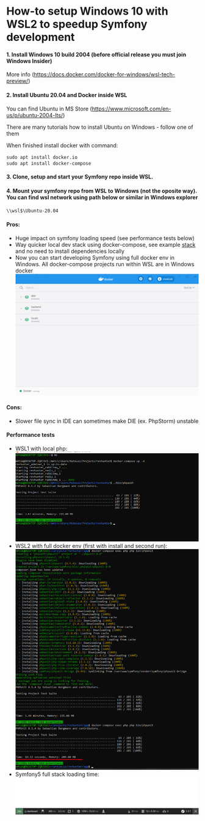 # How-to setup Windows 10 with WSL2 to speedup Symfony development

#### 1. Install Windows 10 build 2004 (before official release you must join Windows Insider)

More info (https://docs.docker.com/docker-for-windows/wsl-tech-preview/)

#### 2. Install Ubuntu 20.04 and Docker inside WSL

You can find Ubuntu in MS Store (https://www.microsoft.com/en-us/p/ubuntu-2004-lts/)

There are many tutorials how to install Ubuntu on Windows - follow one of them

When finished install docker with command:
```
sudo apt install docker.io
sudo apt install docker-compose
```

#### 3. Clone, setup and start your Symfony repo inside WSL.

#### 4. Mount your symfony repo from WSL to Windows (not the oposite way). You can find wsl network using path below or similar in Windows explorer
```
\\wsl$\Ubuntu-20.04
```

#### Pros:
- Huge impact on symfony loading speed (see performance tests below)
- Way quicker local dev stack using docker-compose, see example [stack](https://github.com/mwalczak/cards/blob/master/docker-compose-dist.yml) and no need to install dependencies locally
- Now you can start developing Symfony using full docker env in Windows. All docker-compose projects run within WSL are in Windows docker ![dashboard](screens/docker_windows.png)

#### Cons:
- Slower file sync in IDE can sometimes make DIE (ex. PhpStorm) unstable

#### Performance tests
- WSL1 with local php: ![wsl1](screens/revhunter_tests_wsl1.png)
- WSL2 with full docker env (first with install and second run): ![wsl2](screens/revhunter_tests_wsl2.png)
- Symfony5 full stack loading time: ![sf5](screens/symfony_time.png)

